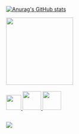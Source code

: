 
<link rel="stylesheet" href="https://cdn.jsdelivr.net/gh/devicons/devicon@latest/devicon.min.css">

<div>
  <a href="https://github.com/Kysas1">
  
  ![Anurag's GitHub stats](https://github-readme-stats.vercel.app/api?username=Kysas1&show=reviews,discussions_started,discussions_answered,&theme=dark)
  
  <img height="180em" src="https://github-readme-stats.vercel.app/api/top-langs/?username=Kysas1&layout=compact&langs_count=7&theme=dark"/>
</div>
  
<div><br>
  <img width="40" src="https://cdn.jsdelivr.net/gh/devicons/devicon/icons/javascript/javascript-original.svg">
  <img width="50" src="https://cdn.jsdelivr.net/gh/devicons/devicon/icons/html5/html5-original.svg" />
  <img width="50" src="https://cdn.jsdelivr.net/gh/devicons/devicon/icons/css3/css3-original.svg" />
</div>

##
	
<div> 
  <a href="https://www.linkedin.com/in/pedro-muniz-594042267/" target="_blank"><img src="https://img.shields.io/badge/-LinkedIn-%230077B5?style=for-the-badge&logo=linkedin&logoColor=white" target="_blank"></a> 
  
</div>
